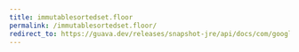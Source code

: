 ```yaml
---
title: immutablesortedset.floor
permalink: /immutablesortedset.floor/
redirect_to: https://guava.dev/releases/snapshot-jre/api/docs/com/google/common/collect/ImmutableSortedSet.html#floor-E-
---
```


